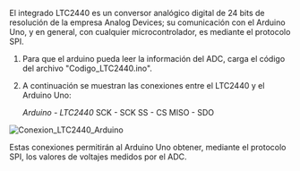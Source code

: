 
El integrado LTC2440 es un conversor analógico digital de 24 bits de resolución de la empresa Analog Devices; su comunicación con el Arduino Uno, y en general, con cualquier microcontrolador, es mediante el protocolo SPI. 

1. Para que el arduino pueda leer la información del ADC, carga el código del archivo "Codigo_LTC2440.ino". 

2. A continuación se muestran las conexiones entre el LTC2440 y el Arduino Uno:

   *Arduino  -  LTC2440*
    SCK     -   SCK
    SS      -   CS
   MISO     -   SDO

![Conexion_LTC2440_Arduino](https://github.com/user-attachments/assets/00e40224-39cf-4fa2-8c95-90dc573eeff3)

Estas conexiones permitirán al Arduino Uno obtener, mediante el protocolo SPI, los valores de voltajes medidos por el ADC.
